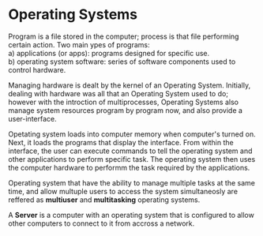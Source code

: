 # Operating Systems

Program is a file stored in the computer; process is that file performing certain action.
Two main ypes of programs:
<br>  a) applications (or apps): programs designed for specific use.
<br>  b) operating system software: series of software components used to control hardware.

Managing hardware is dealt by the kernel of an Operating System. Initially, dealing with hardware was all that an Operating System used to do; however with the introction of multiprocesses, Operating Systems also manage system resources program by program now, and also provide a user-interface.

Opetating system loads into computer memory when computer's turned on. Next, it loads the programs that display the interface. From within the interface, the user can execute commands to tell the operating system and other applications to perform specific task. The operating system then uses the computer hardware to performm the task required by the applications.

Operating system that have the ability to manage multiple tasks at the same time, and allow multuple users to access the system simultaneosly are reffered as **multiuser** and **multitasking** operating systems.

A **Server** is a computer with an operating system that is configured to allow other computers to connect to it from accross a network.

